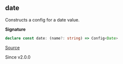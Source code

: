## date

Constructs a config for a date value.

**Signature**

```ts
declare const date: (name?: string) => Config<Date>
```

[Source](https://github.com/Effect-TS/effect/tree/main/packages/effect/src/Config.ts#L153)

Since v2.0.0
